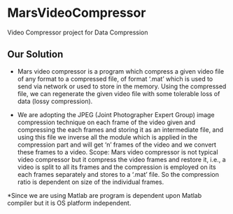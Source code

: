 # MarsVideoCompressor
Video Compressor project for Data Compression

Our Solution
------------

* Mars video compressor is a program which compress a given video file
of any format to a compressed file, of format ‘.mat’ which is used to send
via network or used to store in the memory. Using the compressed file, we
can regenerate the given video file with some tolerable loss of data (lossy
compression).


* We are adopting the JPEG (Joint Photographer Expert Group) image
compression technique on each frame of the video given and compressing
the each frames and storing it as an intermediate file, and using this file we
inverse all the module which is applied in the compression part and will get
‘n’ frames of the video and we convert these frames to a video.
Scope: Mars video compressor is not typical video compressor but it
compress the video frames and restore it, i.e., a video is split to all its frames
and the compression is employed on its each frames separately and stores to
a ‘.mat’ file. So the compression ratio is dependent on size of the individual
frames.

*Since we are using Matlab are program is dependent upon Matlab
compiler but it is OS platform independent.


